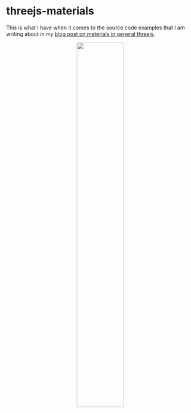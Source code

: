 # threejs-materials

This is what I have when it comes to the source code examples that I am writing about in my [blog post on materials in general threejs](https://dustinpfister.github.io/2018/04/30/threejs-materials/).

<div align="center">
      <a href="https://www.youtube.com/watch?v=EouYzHldZd8">
         <img src="https://img.youtube.com/vi/EouYzHldZd8/0.jpg" style="width:50%;">
      </a>
</div>
